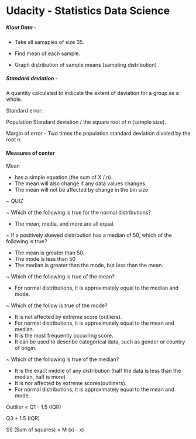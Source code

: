 # Udacity - Statistics Data Science

##### Klout Data -

* Take all samaples of size 35.

* Find mean of each sample.

* Graph distribution of sample means \(sampling distribution\) .

##### Standard deviation -

A quantity calculated to indicate the extent of deviation for a group as a whole.

Standard error:

Population Standard deviation / the square root of n \(sample size\).

Margin of error - Two times the population standard deviation divided by the root n.

#### Measures of center

Mean

* has a simple equation \(the sum of X / n\). 
* The mean will also change if any data values changes. 
* The mean will not be affected by change in the bin size

~ QUIZ

~ Which of the following is true for the normal distributions?

* The mean, media, and more are all equal. 

~ If a positively skewed distribution has a median of 50, which of the following is true?

* The mean is greater than 50. 
* The mode is less than 50
* The median is greater than the mode, but less than the mean. 

~ Which of the following is true of the mean?

* For normal distributions, it is approximately equal to the median and mode.

~ Which of the follow is true of the mode?

* It is not affected by extreme score \(outliers\).
* For normal distributions, it is approximately equal to the mean and median. 
* It is the most frequently occurring score. 
* It can be used to describe categorical data, such as gender or country of origin. 

~ Which of the following is true of the median?

* It is the exact middle of any distribution \(half the data is less than the median, half is more\)
* It is nor affected by extreme scores\(outliners\).
* For normal distributions, it is approximately equal to the mean and mode.

Outilier &lt; Q1 - 1.5 \(IQR\)

Q3 + 1.5 \(IQR\)



SS \(Sum of squares\) = M \(xi - x\)


